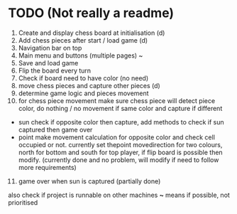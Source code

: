 # TODO (Not really a readme)
1. Create and display chess board at initialisation (d)
2. Add chess pieces after start / load game (d)
3. Navigation bar on top
4. Main menu and buttons (multiple pages) ~
5. Save and load game
6. Flip the board every turn 
7. Check if board need to have color (no need)
8. move chess pieces and capture other pieces (d)
9. determine game logic and pieces movement
10. for chess piece movement make sure chess piece will detect piece color, do nothing / no movement if same color and capture if different
- sun check if opposite color then capture, add methods to check if sun captured then game over
- point make movement calculation for opposite color and check cell occupied or not. currently set thepoint movedirection for two colours, north for bottom and south for top player, if flip board is possible then modify. (currently done and no problem, will modify if need to follow more requirements)
11. game over when sun is captured (partially done)

also check if project is runnable on other machines
**~** means if possible, not prioritised